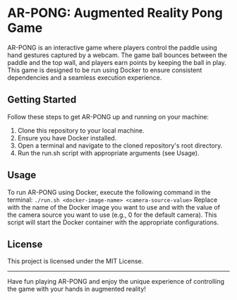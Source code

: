 # AR-PONG: Augmented Reality Pong Game

AR-PONG is an interactive game where players control the paddle using hand gestures captured by a webcam. The game ball bounces between the paddle and the top wall, and players earn points by keeping the ball in play. This game is designed to be run using Docker to ensure consistent dependencies and a seamless execution experience.

## Getting Started
Follow these steps to get AR-PONG up and running on your machine:
1. Clone this repository to your local machine.
2. Ensure you have Docker installed.
3. Open a terminal and navigate to the cloned repository's root directory.
4. Run the run.sh script with appropriate arguments (see Usage).


## Usage
To run AR-PONG using Docker, execute the following command in the terminal:
```./run.sh <docker-image-name> <camera-source-value>```
Replace <docker-image-name> with the name of the Docker image you want to use and <camera-source-value> with the value of the camera source you want to use (e.g., 0 for the default camera). This script will start the Docker container with the appropriate configurations.

## License
This project is licensed under the MIT License.

---

Have fun playing AR-PONG and enjoy the unique experience of controlling the game with your hands in augmented reality!





